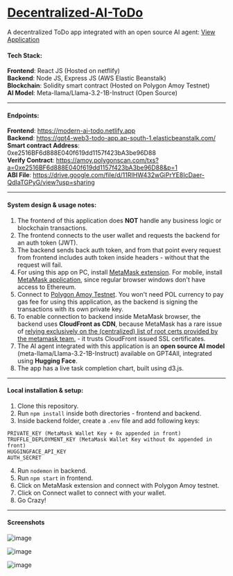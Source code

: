 ﻿# [Decentralized-AI-ToDo](https://modern-ai-todo.netlify.app/)
A decentralized ToDo app integrated with an open source AI agent: [View Application](https://modern-ai-todo.netlify.app/)

#### Tech Stack:
**Frontend**: React JS (Hosted on netflify) <br />
**Backend**: Node JS, Express JS (AWS Elastic Beanstalk) <br />
**Blockchain**: Solidity smart contract (Hosted on Polygon Amoy Testnet) <br />
**AI Model**: Meta-llama/Llama-3.2-1B-Instruct (Open Source)

***

#### Endpoints:
**Frontend**: https://modern-ai-todo.netlify.app <br />
**Backend**: https://gpt4-web3-todo-app.ap-south-1.elasticbeanstalk.com/ <br />
**Smart contract Address**: 0xe2516BF6d888E040f619dd1157f423bA3be96D88 <br />
**Verify Contract**: https://amoy.polygonscan.com/txs?a=0xe2516BF6d888E040f619dd1157f423bA3be96D88&p=1 <br />
**ABI File**: https://drive.google.com/file/d/11RIHW432wGiPrYE8IcDaer-QdIaTGPyG/view?usp=sharing

***

#### System design & usage notes: 
1. The frontend of this application does **NOT** handle any business logic or blockchain transactions. 
2. The frontend connects to the user wallet and requests the backend for an auth token (JWT).
3. The backend sends back auth token, and from that point every request from frontend includes auth token inside headers - without that the request will fail.
4. For using this app on PC, install [MetaMask extension](https://chromewebstore.google.com/detail/metamask/nkbihfbeogaeaoehlefnkodbefgpgknn?hl=en). For mobile, install [MetaMask application](https://play.google.com/store/apps/details?id=io.metamask&hl=en_IN), since regular browser windows don't have access to Ethereum.
5. Connect to [Polygon Amoy Testnet](https://chainlist.org/chain/80002). You won't need POL currency to pay gas fee for using this application, as the backend is signing the transactions with its own private key. 
6. To enable connection to backend inside MetaMask browser, the backend uses **CloudFront as CDN**, because MetaMask has a rare issue of [relying exclusively on the (centralized) list of root certs provided by the metamask team.](https://github.com/MetaMask/metamask-mobile/issues/3422) - it trusts CloudFront issued SSL certificates.
7. The AI agent integrated with this application is an **open source AI model** (meta-llama/Llama-3.2-1B-Instruct) available on GPT4All, integrated using **Hugging Face**.
8. The app has a live task completion chart, built using d3.js.

***

#### Local installation & setup:
1. Clone this repository.
2. Run ```npm install``` inside both directories - frontend and backend.
3. Inside backend folder, create a ```.env``` file and add following keys: 
```&nbsp; &nbsp; ANKR_POLYGON_RPC_URL 
PRIVATE_KEY (MetaMask Wallet Key + 0x appended in front) 
TRUFFLE_DEPLOYMENT_KEY (MetaMask Wallet Key without 0x appended in front) 
HUGGINGFACE_API_KEY 
AUTH_SECRET
```
4. Run ```nodemon``` in backend.
5. Run ```npm start``` in frontend.
6. Click on MetaMask extension and connect with Polygon Amoy testnet.
7. Click on Connect wallet to connect with your wallet.
8. Go Crazy!

***

#### Screenshots
![image](https://github.com/user-attachments/assets/fdd91f4b-c195-46d2-b233-0083f1f3f099)

![image](https://github.com/user-attachments/assets/074b4789-17db-44eb-8c25-ffc44e4c8db7)

![image](https://github.com/user-attachments/assets/5ec5a465-d12e-43c1-9368-596d04e1382f)


